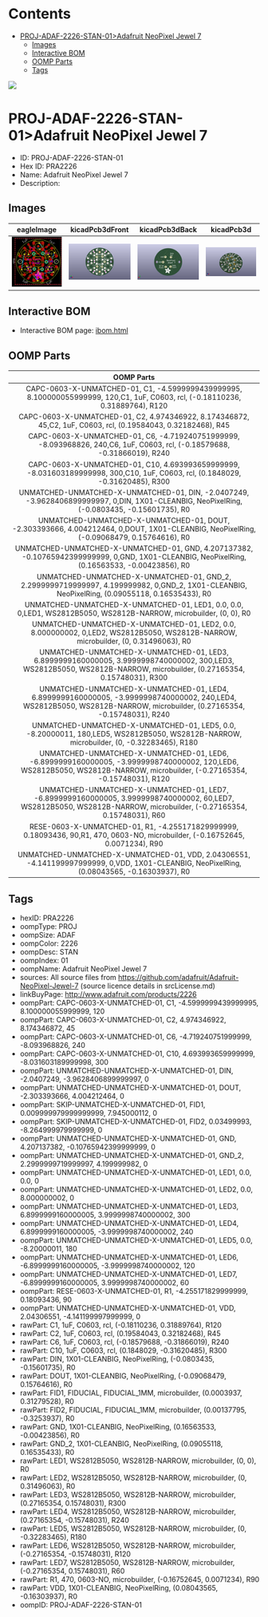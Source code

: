 



Contents
========

* [PROJ-ADAF-2226-STAN-01>Adafruit NeoPixel Jewel 7](#proj-adaf-2226-stan-01adafruit-neopixel-jewel-7)
	* [Images](#images)
	* [Interactive BOM](#interactive-bom)
	* [OOMP Parts](#oomp-parts)
	* [Tags](#tags)
  
![][im]
# PROJ-ADAF-2226-STAN-01>Adafruit NeoPixel Jewel 7

- ID: PROJ-ADAF-2226-STAN-01
- Hex ID: PRA2226
- Name: Adafruit NeoPixel Jewel 7
- Description: 

## Images
  
  

|eagleImage|kicadPcb3dFront|kicadPcb3dBack|kicadPcb3d|
| :---: | :---: | :---: | :---: |
|[![eagleImage](eagleImage_140.png)](eagleImage_600.png)|[![kicadPcb3dFront](kicadPcb3dFront_140.png)](kicadPcb3dFront_600.png)|[![kicadPcb3dBack](kicadPcb3dBack_140.png)](kicadPcb3dBack_600.png)|[![kicadPcb3d](kicadPcb3d_140.png)](kicadPcb3d_600.png)|

## Interactive BOM

- Interactive BOM page: [ibom.html](kicad/bom/ibom.html)

## OOMP Parts
  

|OOMP Parts|
| :---: |
|CAPC-0603-X-UNMATCHED-01, C1, -4.5999999439999995, 8.100000055999999, 120,C1, 1uF, C0603, rcl, (-0.18110236, 0.31889764), R120|
|CAPC-0603-X-UNMATCHED-01, C2, 4.974346922, 8.174346872, 45,C2, 1uF, C0603, rcl, (0.19584043, 0.32182468), R45|
|CAPC-0603-X-UNMATCHED-01, C6, -4.719240751999999, -8.093968826, 240,C6, 1uF, C0603, rcl, (-0.18579688, -0.31866019), R240|
|CAPC-0603-X-UNMATCHED-01, C10, 4.693993659999999, -8.031603189999998, 300,C10, 1uF, C0603, rcl, (0.1848029, -0.31620485), R300|
|UNMATCHED-UNMATCHED-X-UNMATCHED-01, DIN, -2.0407249, -3.9628406899999997, 0,DIN, 1X01-CLEANBIG, NeoPixelRing, (-0.0803435, -0.15601735), R0|
|UNMATCHED-UNMATCHED-X-UNMATCHED-01, DOUT, -2.303393666, 4.004212464, 0,DOUT, 1X01-CLEANBIG, NeoPixelRing, (-0.09068479, 0.15764616), R0|
|UNMATCHED-UNMATCHED-X-UNMATCHED-01, GND, 4.207137382, -0.10765942399999999, 0,GND, 1X01-CLEANBIG, NeoPixelRing, (0.16563533, -0.00423856), R0|
|UNMATCHED-UNMATCHED-X-UNMATCHED-01, GND_2, 2.2999999719999997, 4.199999982, 0,GND_2, 1X01-CLEANBIG, NeoPixelRing, (0.09055118, 0.16535433), R0|
|UNMATCHED-UNMATCHED-X-UNMATCHED-01, LED1, 0.0, 0.0, 0,LED1, WS2812B5050, WS2812B-NARROW, microbuilder, (0, 0), R0|
|UNMATCHED-UNMATCHED-X-UNMATCHED-01, LED2, 0.0, 8.000000002, 0,LED2, WS2812B5050, WS2812B-NARROW, microbuilder, (0, 0.31496063), R0|
|UNMATCHED-UNMATCHED-X-UNMATCHED-01, LED3, 6.8999999160000005, 3.9999998740000002, 300,LED3, WS2812B5050, WS2812B-NARROW, microbuilder, (0.27165354, 0.15748031), R300|
|UNMATCHED-UNMATCHED-X-UNMATCHED-01, LED4, 6.8999999160000005, -3.9999998740000002, 240,LED4, WS2812B5050, WS2812B-NARROW, microbuilder, (0.27165354, -0.15748031), R240|
|UNMATCHED-UNMATCHED-X-UNMATCHED-01, LED5, 0.0, -8.20000011, 180,LED5, WS2812B5050, WS2812B-NARROW, microbuilder, (0, -0.32283465), R180|
|UNMATCHED-UNMATCHED-X-UNMATCHED-01, LED6, -6.8999999160000005, -3.9999998740000002, 120,LED6, WS2812B5050, WS2812B-NARROW, microbuilder, (-0.27165354, -0.15748031), R120|
|UNMATCHED-UNMATCHED-X-UNMATCHED-01, LED7, -6.8999999160000005, 3.9999998740000002, 60,LED7, WS2812B5050, WS2812B-NARROW, microbuilder, (-0.27165354, 0.15748031), R60|
|RESE-0603-X-UNMATCHED-01, R1, -4.255171829999999, 0.18093436, 90,R1, 470, 0603-NO, microbuilder, (-0.16752645, 0.0071234), R90|
|UNMATCHED-UNMATCHED-X-UNMATCHED-01, VDD, 2.04306551, -4.141199997999999, 0,VDD, 1X01-CLEANBIG, NeoPixelRing, (0.08043565, -0.16303937), R0|

## Tags

- hexID: PRA2226
- oompType: PROJ
- oompSize: ADAF
- oompColor: 2226
- oompDesc: STAN
- oompIndex: 01
- oompName: Adafruit NeoPixel Jewel 7
- sources: All source files from https://github.com/adafruit/Adafruit-NeoPixel-Jewel-7 (source licence details in srcLicense.md)
- linkBuyPage: http://www.adafruit.com/products/2226
- oompPart: CAPC-0603-X-UNMATCHED-01, C1, -4.5999999439999995, 8.100000055999999, 120
- oompPart: CAPC-0603-X-UNMATCHED-01, C2, 4.974346922, 8.174346872, 45
- oompPart: CAPC-0603-X-UNMATCHED-01, C6, -4.719240751999999, -8.093968826, 240
- oompPart: CAPC-0603-X-UNMATCHED-01, C10, 4.693993659999999, -8.031603189999998, 300
- oompPart: UNMATCHED-UNMATCHED-X-UNMATCHED-01, DIN, -2.0407249, -3.9628406899999997, 0
- oompPart: UNMATCHED-UNMATCHED-X-UNMATCHED-01, DOUT, -2.303393666, 4.004212464, 0
- oompPart: SKIP-UNMATCHED-X-UNMATCHED-01, FID1, 0.009999979999999999, 7.945000112, 0
- oompPart: SKIP-UNMATCHED-X-UNMATCHED-01, FID2, 0.03499993, -8.264999979999999, 0
- oompPart: UNMATCHED-UNMATCHED-X-UNMATCHED-01, GND, 4.207137382, -0.10765942399999999, 0
- oompPart: UNMATCHED-UNMATCHED-X-UNMATCHED-01, GND_2, 2.2999999719999997, 4.199999982, 0
- oompPart: UNMATCHED-UNMATCHED-X-UNMATCHED-01, LED1, 0.0, 0.0, 0
- oompPart: UNMATCHED-UNMATCHED-X-UNMATCHED-01, LED2, 0.0, 8.000000002, 0
- oompPart: UNMATCHED-UNMATCHED-X-UNMATCHED-01, LED3, 6.8999999160000005, 3.9999998740000002, 300
- oompPart: UNMATCHED-UNMATCHED-X-UNMATCHED-01, LED4, 6.8999999160000005, -3.9999998740000002, 240
- oompPart: UNMATCHED-UNMATCHED-X-UNMATCHED-01, LED5, 0.0, -8.20000011, 180
- oompPart: UNMATCHED-UNMATCHED-X-UNMATCHED-01, LED6, -6.8999999160000005, -3.9999998740000002, 120
- oompPart: UNMATCHED-UNMATCHED-X-UNMATCHED-01, LED7, -6.8999999160000005, 3.9999998740000002, 60
- oompPart: RESE-0603-X-UNMATCHED-01, R1, -4.255171829999999, 0.18093436, 90
- oompPart: UNMATCHED-UNMATCHED-X-UNMATCHED-01, VDD, 2.04306551, -4.141199997999999, 0
- rawPart: C1, 1uF, C0603, rcl, (-0.18110236, 0.31889764), R120
- rawPart: C2, 1uF, C0603, rcl, (0.19584043, 0.32182468), R45
- rawPart: C6, 1uF, C0603, rcl, (-0.18579688, -0.31866019), R240
- rawPart: C10, 1uF, C0603, rcl, (0.1848029, -0.31620485), R300
- rawPart: DIN, 1X01-CLEANBIG, NeoPixelRing, (-0.0803435, -0.15601735), R0
- rawPart: DOUT, 1X01-CLEANBIG, NeoPixelRing, (-0.09068479, 0.15764616), R0
- rawPart: FID1, FIDUCIAL, FIDUCIAL_1MM, microbuilder, (0.0003937, 0.31279528), R0
- rawPart: FID2, FIDUCIAL, FIDUCIAL_1MM, microbuilder, (0.00137795, -0.3253937), R0
- rawPart: GND, 1X01-CLEANBIG, NeoPixelRing, (0.16563533, -0.00423856), R0
- rawPart: GND_2, 1X01-CLEANBIG, NeoPixelRing, (0.09055118, 0.16535433), R0
- rawPart: LED1, WS2812B5050, WS2812B-NARROW, microbuilder, (0, 0), R0
- rawPart: LED2, WS2812B5050, WS2812B-NARROW, microbuilder, (0, 0.31496063), R0
- rawPart: LED3, WS2812B5050, WS2812B-NARROW, microbuilder, (0.27165354, 0.15748031), R300
- rawPart: LED4, WS2812B5050, WS2812B-NARROW, microbuilder, (0.27165354, -0.15748031), R240
- rawPart: LED5, WS2812B5050, WS2812B-NARROW, microbuilder, (0, -0.32283465), R180
- rawPart: LED6, WS2812B5050, WS2812B-NARROW, microbuilder, (-0.27165354, -0.15748031), R120
- rawPart: LED7, WS2812B5050, WS2812B-NARROW, microbuilder, (-0.27165354, 0.15748031), R60
- rawPart: R1, 470, 0603-NO, microbuilder, (-0.16752645, 0.0071234), R90
- rawPart: VDD, 1X01-CLEANBIG, NeoPixelRing, (0.08043565, -0.16303937), R0
- oompID: PROJ-ADAF-2226-STAN-01



[im]: kicadPcb3d_450.png
